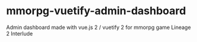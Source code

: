 # mmorpg-vuetify-admin-dashboard
Admin dashboard made with vue.js 2 / vuetify 2 for mmorpg game Lineage 2 Interlude
